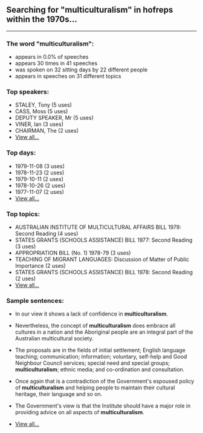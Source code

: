 
## Searching for "multiculturalism" in hofreps within the 1970s...

----

### The word "multiculturalism":

* appears in 0.0% of speeches
* appears 30 times in 41 speeches
* was spoken on 32 sitting days by 22 different people
* appears in speeches on 31 different topics

### Top speakers:

* STALEY, Tony (5 uses)
* CASS, Moss (5 uses)
* DEPUTY SPEAKER, Mr (5 uses)
* VINER, Ian (3 uses)
* CHAIRMAN, The (2 uses)
* [View all...](speakers.md)


### Top days:

* 1979-11-08 (3 uses)
* 1978-11-23 (2 uses)
* 1979-10-11 (2 uses)
* 1978-10-26 (2 uses)
* 1977-11-07 (2 uses)
* [View all...](days.md)


### Top topics:

* AUSTRALIAN INSTITUTE OF MULTICULTURAL AFFAIRS BILL 1979: Second Reading (4 uses)
* STATES GRANTS (SCHOOLS ASSISTANCE) BILL 1977: Second Reading (3 uses)
* APPROPRIATION BILL (No. 1) 1978-79 (3 uses)
* TEACHING OF MIGRANT LANGUAGES: Discussion of Matter of Public Importance (2 uses)
* STATES GRANTS (SCHOOLS ASSISTANCE) BILL 1978: Second Reading (2 uses)
* [View all...](topics.md)


### Sample sentences:

* In our view it shows a lack of confidence in **multiculturalism**.

* Nevertheless, the concept of **multiculturalism** does embrace all cultures in a nation and the Aboriginal people are an integral part of the Australian multicultural society.

* The proposals are in the fields of initial settlement; English language teaching; communication; information; voluntary, self-help and Good Neighbour Council services; special need and special groups; **multiculturalism**; ethnic media; and co-ordination and consultation.

* Once again that is a contradiction of the Government's espoused policy of **multiculturalism** and helping people to maintain their cultural heritage, their language and so on.

* The Government's view is that the Institute should have a major role in providing advice on all aspects of **multiculturalism**.

* [View all...](contexts.md)
